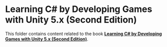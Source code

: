 # Learning C# by Developing Games with Unity 5.x (Second Edition)

This folder contains content related to the book [**Learning C# by Developing Games with Unity 5.x (Second Edition)**](https://www.packtpub.com/books/content/support/24180).